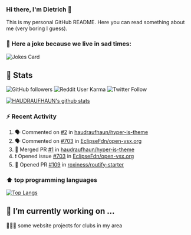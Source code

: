 ### Hi there, I'm Dietrich 👋

This is my personal GitHub README. Here you can read something about me (very boring I guess).

### 🤡 Here a joke because we live in sad times:
![Jokes Card](https://readme-jokes.vercel.app/api)

## :rocket: Stats

 ![GitHub followers](https://img.shields.io/github/followers/HAUDRAUFHAUN?label=GitHub-Followers&logo=GitHub&style=for-the-badge) ![Reddit User Karma](https://img.shields.io/reddit/user-karma/combined/haudraufhaun?logo=reddit&style=for-the-badge) ![Twitter Follow](https://img.shields.io/twitter/follow/haudraufhaun1?color=%231da1f2&logo=twitter&logoColor=%231da1f2&style=for-the-badge)
  
[![HAUDRAUFHAUN's github stats](https://github-readme-stats.vercel.app/api?username=HAUDRAUFHAUN&show_icons=true&theme=vue&hide_border=true)](https://github.com/anuraghazra/github-readme-stats)

### ⚡ Recent Activity

<!--START_SECTION:activity-->
1. 🗣 Commented on [#2](https://github.com/haudraufhaun/hyper-is-theme/issues/2) in [haudraufhaun/hyper-is-theme](https://github.com/haudraufhaun/hyper-is-theme)
2. 🗣 Commented on [#703](https://github.com/EclipseFdn/open-vsx.org/issues/703) in [EclipseFdn/open-vsx.org](https://github.com/EclipseFdn/open-vsx.org)
3. 🎉 Merged PR [#1](https://github.com/haudraufhaun/hyper-is-theme/pull/1) in [haudraufhaun/hyper-is-theme](https://github.com/haudraufhaun/hyper-is-theme)
4. ❗️ Opened issue [#703](https://github.com/EclipseFdn/open-vsx.org/issues/703) in [EclipseFdn/open-vsx.org](https://github.com/EclipseFdn/open-vsx.org)
5. 💪 Opened PR [#109](https://github.com/roxiness/routify-starter/pull/109) in [roxiness/routify-starter](https://github.com/roxiness/routify-starter)
<!--END_SECTION:activity-->

### ⬆️ top programming languages
[![Top Langs](https://github-readme-stats.vercel.app/api/top-langs/?username=HAUDRAUFHAUN&theme=vue&hide_border=true)](https://github.com/anuraghazra/github-readme-stats)

## 🔭 I’m currently working on ...

👨🏻‍💼 some website projects for clubs in my area
